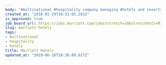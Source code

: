 ```yaml
---
body: '#multinational #hospitality company managing #hotels and resorts'
created_at: "2018-01-29T10:31:05.283Z"
is_approved: true
job_board_url: https://jobs.marriott.com/jobs?stretch=10&stretchUnit=MILES&location=Berlin%2C+Germany&woe=7&page=1
slug: marriott-hotels
tags:
- multinational
- hospitality
- hotels
title: Marriott Hotels
updated_at: "2019-06-16T10:36:09.627Z"
---
```


